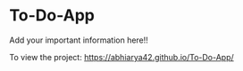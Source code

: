 # To-Do-App
Add your important information here!!

To view the project: https://abhiarya42.github.io/To-Do-App/
